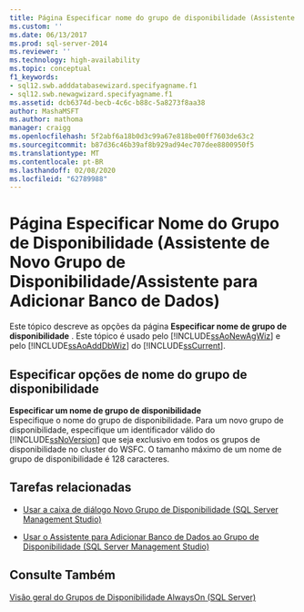 ```yaml
---
title: Página Especificar nome do grupo de disponibilidade (Assistente de novo grupo de disponibilidade/assistente para adicionar banco de dados) | Microsoft Docs
ms.custom: ''
ms.date: 06/13/2017
ms.prod: sql-server-2014
ms.reviewer: ''
ms.technology: high-availability
ms.topic: conceptual
f1_keywords:
- sql12.swb.adddatabasewizard.specifyagname.f1
- sql12.swb.newagwizard.specifyagname.f1
ms.assetid: dcb6374d-becb-4c6c-b88c-5a8273f8aa38
author: MashaMSFT
ms.author: mathoma
manager: craigg
ms.openlocfilehash: 5f2abf6a18b0d3c99a67e818be00ff7603de63c2
ms.sourcegitcommit: b87d36c46b39af8b929ad94ec707dee8800950f5
ms.translationtype: MT
ms.contentlocale: pt-BR
ms.lasthandoff: 02/08/2020
ms.locfileid: "62789988"
---
```

# <a name="specify-availability-group-name-page-new-availability-group-wizardadd-database-wizard"></a>Página Especificar Nome do Grupo de Disponibilidade (Assistente de Novo Grupo de Disponibilidade/Assistente para Adicionar Banco de Dados)
  Este tópico descreve as opções da página **Especificar nome de grupo de disponibilidade** . Este tópico é usado pelo [!INCLUDE[ssAoNewAgWiz](../../../includes/ssaonewagwiz-md.md)] e pelo [!INCLUDE[ssAoAddDbWiz](../../../includes/ssaoadddbwiz-md.md)] do [!INCLUDE[ssCurrent](../../../includes/sscurrent-md.md)].  
  
##  <a name="PageOptions"></a>Especificar opções de nome do grupo de disponibilidade  
 **Especificar um nome de grupo de disponibilidade**  
 Especifique o nome do grupo de disponibilidade. Para um novo grupo de disponibilidade, especifique um identificador válido do [!INCLUDE[ssNoVersion](../../../includes/ssnoversion-md.md)] que seja exclusivo em todos os grupos de disponibilidade no cluster do WSFC. O tamanho máximo de um nome de grupo de disponibilidade é 128 caracteres.  
  
##  <a name="LaunchWiz"></a> Tarefas relacionadas  
  
-   [Usar a caixa de diálogo Novo Grupo de Disponibilidade &#40;SQL Server Management Studio&#41;](use-the-new-availability-group-dialog-box-sql-server-management-studio.md)  
  
-   [Usar o Assistente para Adicionar Banco de Dados ao Grupo de Disponibilidade &#40;SQL Server Management Studio&#41;](availability-group-add-database-to-group-wizard.md)  
  
## <a name="see-also"></a>Consulte Também  
 [Visão geral do Grupos de Disponibilidade AlwaysOn &#40;SQL Server&#41;](overview-of-always-on-availability-groups-sql-server.md)  
  
  
